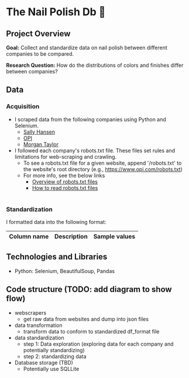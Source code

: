 # The Nail Polish Db 💅

## Project Overview

**Goal:** Collect and standardize data on nail polish between different companies to be compared. <br>

**Research Question:** How do the distributions of colors and finishes differ between companies? 

## Data
### Acquisition
- I scraped data from the following companies using Python and Selenium.
  - [Sally Hansen](https://www.sallyhansen.com/en-us) 
  - [OPI](https://www.opi.com/)
  - [Morgan Taylor](https://gelish.com/)
- I followed each company's robots.txt file. These files set rules and limitations for web-scraping and crawling.
  - To see a robots.txt file for a given website, append '/robots.txt' to the website's root directory (e.g., https://www.opi.com/robots.txt)
  - For more info, see the below links
    - [Overview of robots.txt files](https://yoast.com/ultimate-guide-robots-txt/)
    - [How to read robots.txt files](https://www.zenrows.com/blog/robots-txt-web-scraping#most-common-robots-txt-rules) <br><br>
   
### Standardization
I formatted data into the following format:

| Column name | Description | Sample values
| ----------- | ----------- | -------------



## Technologies and Libraries
- Python: Selenium, BeautifulSoup, Pandas 


## Code structure (TODO: add diagram to show flow)
- webscrapers
  - get raw data from websites and dump into json files
- data transformation
  - transform data to conform to standardized df_format file
- data standardization
  - step 1: Data exploration (exploring data for each company and potentially standardizing)
  - step 2: standardizing data
- Database storage (TBD)
  - Potentially use SQLLite
